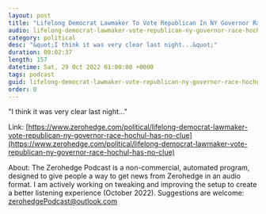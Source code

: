 ```yaml
---
layout: post
title: "Lifelong Democrat Lawmaker To Vote Republican In NY Governor Race: 'Hochul Has No Clue'"
audio: lifelong-democrat-lawmaker-vote-republican-ny-governor-race-hochul-has-no-clue-0
category: political
desc: "&quot;I think it was very clear last night...&quot;"
duration: 00:02:37
length: 157
datetime: Sat, 29 Oct 2022 01:00:00 +0000
tags: podcast
guid: lifelong-democrat-lawmaker-vote-republican-ny-governor-race-hochul-has-no-clue-0
order: 0
---
```

&quot;I think it was very clear last night...&quot;

Link: [https://www.zerohedge.com/political/lifelong-democrat-lawmaker-vote-republican-ny-governor-race-hochul-has-no-clue](https://www.zerohedge.com/political/lifelong-democrat-lawmaker-vote-republican-ny-governor-race-hochul-has-no-clue)

About: The Zerohedge Podcast is a non-commercial, automated program, designed to give people a way to get news from Zerohedge in an audio format.  I am actively working on tweaking and improving the setup to create a better listening experience (October 2022).  Suggestions are welcome: [zerohedgePodcast@outlook.com](mailto:zerohedgePodcast@outlook.com)
